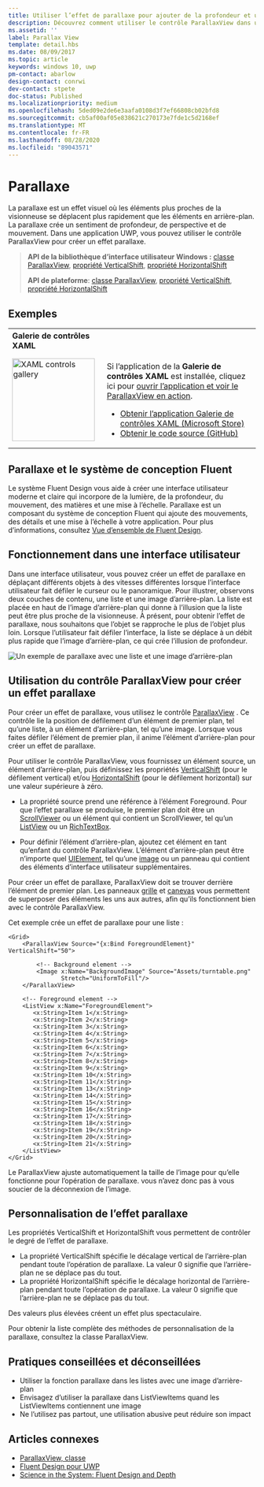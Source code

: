 ```yaml
---
title: Utiliser l’effet de parallaxe pour ajouter de la profondeur et un déplacement à votre application
description: Découvrez comment utiliser le contrôle ParallaxView dans une application UWP pour créer un effet visuel où les éléments plus proches de la visionneuse se déplacent plus rapidement que les éléments en arrière-plan.
ms.assetid: ''
label: Parallax View
template: detail.hbs
ms.date: 08/09/2017
ms.topic: article
keywords: windows 10, uwp
pm-contact: abarlow
design-contact: conrwi
dev-contact: stpete
doc-status: Published
ms.localizationpriority: medium
ms.openlocfilehash: 5ded09e2de6e3aafa0108d3f7ef66808cb02bfd8
ms.sourcegitcommit: cb5af00af05e838621c270173e7fde1c5d2168ef
ms.translationtype: MT
ms.contentlocale: fr-FR
ms.lasthandoff: 08/28/2020
ms.locfileid: "89043571"
---
```

# <a name="parallax"></a>Parallaxe

La parallaxe est un effet visuel où les éléments plus proches de la visionneuse se déplacent plus rapidement que les éléments en arrière-plan. La parallaxe crée un sentiment de profondeur, de perspective et de mouvement. Dans une application UWP, vous pouvez utiliser le contrôle ParallaxView pour créer un effet parallaxe.  

> **API de la bibliothèque d’interface utilisateur Windows :** [classe ParallaxView](/uwp/api/Microsoft.UI.Xaml.Controls.Parallaxview), [propriété VerticalShift](/uwp/api/Microsoft.UI.Xaml.Controls.Parallaxview.VerticalShift), [propriété HorizontalShift](/uwp/api/Microsoft.UI.Xaml.Controls.Parallaxview.HorizontalShift)
>
> **API de plateforme**: [classe ParallaxView](/uwp/api/Windows.UI.Xaml.Controls.Parallaxview), [propriété VerticalShift](/uwp/api/Windows.UI.Xaml.Controls.Parallaxview.VerticalShift), [propriété HorizontalShift](/uwp/api/Windows.UI.Xaml.Controls.Parallaxview.HorizontalShift)

## <a name="examples"></a>Exemples

<table>
<th align="left">Galerie de contrôles XAML<th>
<tr>
<td><img src="images/xaml-controls-gallery-app-icon.png" alt="XAML controls gallery" width="168"></img></td>
<td>
    <p>Si l’application de la <strong style="font-weight: semi-bold">Galerie de contrôles XAML</strong> est installée, cliquez ici pour <a href="xamlcontrolsgallery:/item/ParallaxView">ouvrir l’application et voir le ParallaxView en action</a>.</p>
    <ul>
    <li><a href="https://www.microsoft.com/store/productId/9MSVH128X2ZT">Obtenir l’application Galerie de contrôles XAML (Microsoft Store)</a></li>
    <li><a href="https://github.com/Microsoft/Xaml-Controls-Gallery">Obtenir le code source (GitHub)</a></li>
    </ul>
</td>
</tr>
</table>

## <a name="parallax-and-the-fluent-design-system"></a>Parallaxe et le système de conception Fluent

 Le système Fluent Design vous aide à créer une interface utilisateur moderne et claire qui incorpore de la lumière, de la profondeur, du mouvement, des matières et une mise à l’échelle. Parallaxe est un composant du système de conception Fluent qui ajoute des mouvements, des détails et une mise à l’échelle à votre application. Pour plus d’informations, consultez [Vue d’ensemble de Fluent Design](/windows/apps/fluent-design-system).

## <a name="how-it-works-in-a-user-interface"></a>Fonctionnement dans une interface utilisateur

Dans une interface utilisateur, vous pouvez créer un effet de parallaxe en déplaçant différents objets à des vitesses différentes lorsque l’interface utilisateur fait défiler le curseur ou le panoramique. <!-- Parallax is an important tool in adding depth to applications along with other techniques like transition animations, perspective tilt, and layering. --> Pour illustrer, observons deux couches de contenu, une liste et une image d’arrière-plan.  La liste est placée en haut de l’image d’arrière-plan qui donne à l’illusion que la liste peut être plus proche de la visionneuse.  À présent, pour obtenir l’effet de parallaxe, nous souhaitons que l’objet se rapproche le plus de l’objet plus loin.  Lorsque l’utilisateur fait défiler l’interface, la liste se déplace à un débit plus rapide que l’image d’arrière-plan, ce qui crée l’illusion de profondeur.

 ![Un exemple de parallaxe avec une liste et une image d’arrière-plan](images/_Parallax_v2.gif)

 
## <a name="using-the-parallaxview-control-to-create-a-parallax-effect"></a>Utilisation du contrôle ParallaxView pour créer un effet parallaxe

Pour créer un effet de parallaxe, vous utilisez le contrôle [ParallaxView](https://docs.microsoft.com/uwp/api/Windows.UI.Xaml.Controls.Parallaxview) . Ce contrôle lie la position de défilement d’un élément de premier plan, tel qu’une liste, à un élément d’arrière-plan, tel qu’une image. Lorsque vous faites défiler l’élément de premier plan, il anime l’élément d’arrière-plan pour créer un effet de parallaxe. 

Pour utiliser le contrôle ParallaxView, vous fournissez un élément source, un élément d’arrière-plan, puis définissez les propriétés [VerticalShift](https://docs.microsoft.com/uwp/api/Windows.UI.Xaml.Controls.Parallaxview.VerticalShift) (pour le défilement vertical) et/ou [HorizontalShift](https://docs.microsoft.com/uwp/api/Windows.UI.Xaml.Controls.Parallaxview.HorizontalShift) (pour le défilement horizontal) sur une valeur supérieure à zéro. 
* La propriété source prend une référence à l’élément Foreground. Pour que l’effet parallaxe se produise, le premier plan doit être un [ScrollViewer](https://docs.microsoft.com/uwp/api/Windows.UI.Xaml.Controls.ScrollViewer) ou un élément qui contient un ScrollViewer, tel qu’un [ListView](https://docs.microsoft.com/uwp/api/windows.ui.xaml.controls.listview) ou un [RichTextBox](https://docs.microsoft.com/uwp/api/Windows.UI.Xaml.Controls.RichEditBox). 

* Pour définir l’élément d’arrière-plan, ajoutez cet élément en tant qu’enfant du contrôle ParallaxView. L’élément d’arrière-plan peut être n’importe quel [UIElement](https://docs.microsoft.com/uwp/api/windows.ui.xaml.uielement), tel qu’une [image](https://docs.microsoft.com/uwp/api/Windows.UI.Xaml.Controls.Image) ou un panneau qui contient des éléments d’interface utilisateur supplémentaires. 

Pour créer un effet de parallaxe, ParallaxView doit se trouver derrière l’élément de premier plan. Les panneaux [grille](https://docs.microsoft.com/uwp/api/windows.ui.xaml.controls.grid) et [canevas](https://docs.microsoft.com/uwp/api/windows.ui.xaml.controls.canvas) vous permettent de superposer des éléments les uns aux autres, afin qu’ils fonctionnent bien avec le contrôle ParallaxView.  

Cet exemple crée un effet de parallaxe pour une liste :
 
```xaml
<Grid>
    <ParallaxView Source="{x:Bind ForegroundElement}" VerticalShift="50"> 
    
        <!-- Background element --> 
        <Image x:Name="BackgroundImage" Source="Assets/turntable.png"
               Stretch="UniformToFill"/>
    </ParallaxView>
    
    <!-- Foreground element -->
    <ListView x:Name="ForegroundElement">
       <x:String>Item 1</x:String> 
       <x:String>Item 2</x:String> 
       <x:String>Item 3</x:String> 
       <x:String>Item 4</x:String> 
       <x:String>Item 5</x:String>     
       <x:String>Item 6</x:String> 
       <x:String>Item 7</x:String> 
       <x:String>Item 8</x:String> 
       <x:String>Item 9</x:String> 
       <x:String>Item 10</x:String>     
       <x:String>Item 11</x:String> 
       <x:String>Item 13</x:String> 
       <x:String>Item 14</x:String> 
       <x:String>Item 15</x:String> 
       <x:String>Item 16</x:String>     
       <x:String>Item 17</x:String> 
       <x:String>Item 18</x:String> 
       <x:String>Item 19</x:String> 
       <x:String>Item 20</x:String> 
       <x:String>Item 21</x:String>        
    </ListView>
</Grid>
```    

Le ParallaxView ajuste automatiquement la taille de l’image pour qu’elle fonctionne pour l’opération de parallaxe. vous n’avez donc pas à vous soucier de la déconnexion de l’image.

## <a name="customizing-the-parallax-effect"></a>Personnalisation de l’effet parallaxe 

Les propriétés VerticalShift et HorizontalShift vous permettent de contrôler le degré de l’effet de parallaxe.

* La propriété VerticalShift spécifie le décalage vertical de l’arrière-plan pendant toute l’opération de parallaxe. La valeur 0 signifie que l’arrière-plan ne se déplace pas du tout.
* La propriété HorizontalShift spécifie le décalage horizontal de l’arrière-plan pendant toute l’opération de parallaxe. La valeur 0 signifie que l’arrière-plan ne se déplace pas du tout.

Des valeurs plus élevées créent un effet plus spectaculaire. 

Pour obtenir la liste complète des méthodes de personnalisation de la parallaxe, consultez la classe ParallaxView. 

## <a name="dos-and-donts"></a>Pratiques conseillées et déconseillées

- Utiliser la fonction parallaxe dans les listes avec une image d’arrière-plan
- Envisagez d’utiliser la parallaxe dans ListViewItems quand les ListViewItems contiennent une image
- Ne l’utilisez pas partout, une utilisation abusive peut réduire son impact

## <a name="related-articles"></a>Articles connexes

- [ParallaxView, classe](https://docs.microsoft.com/uwp/api/Windows.UI.Xaml.Controls.Parallaxview) 
- [Fluent Design pour UWP](/windows/apps/fluent-design-system)
- [Science in the System: Fluent Design and Depth](https://medium.com/microsoft-design/science-in-the-system-fluent-design-and-depth-fb6d0f23a53f)
